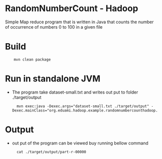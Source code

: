 # RandomNumberCount - Hadoop   
Simple Map reduce program that is written in Java that counts the number of occurrence of numbers 0 to 100 in a given file

# Build
		mvn clean package
# Run in standalone JVM
* The program take dataset-small.txt and writes out put to folder ./target/output

		mvn exec:java -Dexec.args="dataset-small.txt ./target/output" -Dexec.mainClass="org.eduami.hadoop.example.randomnumbercounthadoop.RandomNumberCount"

# Output
* out put of the program can be viewed buy running bellow command
		
		cat ./target/output/part-r-00000		

